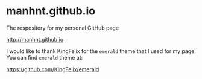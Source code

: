 # manhnt.github.io
The respository for my personal GitHub page

http://manhnt.github.io

I would like to thank KingFelix for the `emerald` theme that I used for my page.
You can find `emerald` theme at:

https://github.com/KingFelix/emerald
